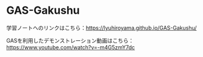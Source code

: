 # GAS-Gakushu

学習ノートへのリンクはこちら：https://lyuhiroyama.github.io/GAS-Gakushu/

GASを利用したデモンストレーション動画はこちら：https://www.youtube.com/watch?v=-m4G5zmY7dc


